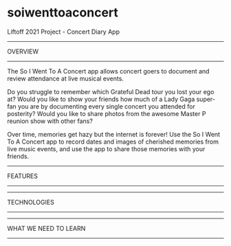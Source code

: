 # soiwenttoaconcert
Liftoff 2021 Project - Concert Diary App

********
OVERVIEW
********

The So I Went To A Concert app allows concert goers to document and review attendance at live musical events.

Do you struggle to remember which Grateful Dead tour you lost your ego at? Would you like to show your friends how much of a Lady Gaga super-fan you are by documenting every single concert you attended for posterity? Would you like to share photos from the awesome Master P reunion show with other fans?

Over time, memories get hazy but the internet is forever! Use the So I Went To A Concert app to record dates and images of cherished memories from live music events, and use the app to share those memories with your friends. 

********
FEATURES
********

************
TECHNOLOGIES
************

*********************
WHAT WE NEED TO LEARN
*********************

